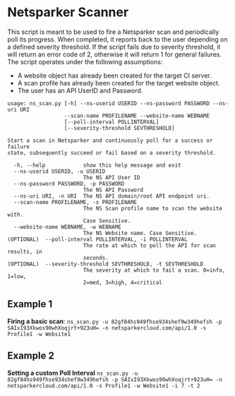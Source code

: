 # Netsparker Scanner
This script is meant to be used to fire a Netsparker scan and periodically poll its progress. 
When completed, it reports back to the user depending on a defined severity threshold.
If the script fails due to severity threshold, it will return an error code of 2, otherwise it will return 1 for general failures. 
The script operates under the following assumptions:
  - A website object  has already been created for the target CI server.
  - A scan profile has already been created for the target website object.
  - The user has an API UserID and Password.
  
```
usage: ns_scan.py [-h] --ns-userid USERID --ns-password PASSWORD --ns-uri URI
                  --scan-name PROFILENAME --website-name WEBNAME
                  [--poll-interval POLLINTERVAL]
                  [--severity-threshold SEVTHRESHOLD]
```
```
Start a scan in Netsparker and continuously poll for a success or failure
state, subsequently succeed or fail based on a severity threshold.

  -h, --help            show this help message and exit
  --ns-userid USERID, -u USERID
                        The NS API User ID
  --ns-password PASSWORD, -p PASSWORD
                        The NS API Password
  --ns-uri URI, -n URI  The NS API domain/root API endpoint uri.
  --scan-name PROFILENAME, -s PROFILENAME
                        The NS Scan profile name to scan the website with.
                        Case Sensitive.
  --website-name WEBNAME, -w WEBNAME
                        The NS Website name. Case Sensitive.
(OPTIONAL)  --poll-interval POLLINTERVAL, -i POLLINTERVAL
                        The rate at which to poll the API for scan results, in
                        seconds.
(OPTIONAL)  --severity-threshold SEVTHRESHOLD, -t SEVTHRESHOLD
                        The severity at which to fail a scan. 0=info, 1=low,
                        2=med, 3=high, 4=critical
```
## Example 1
**Firing a basic scan**:
`ns_scan.py -u 82gf84hs949fhse934shef9w349hefsh -p SAIxI93Xkwos90whXoqjrt+923uH= -n netsparkercloud.com/api/1.0 -s Profile1 -w Website1`
## Example 2
**Setting a custom Poll Interval**
```ns_scan.py -u 82gf84hs949fhse934shef9w349hefsh -p SAIxI93Xkwos90whXoqjrt+923uH= -n netsparkercloud.com/api/1.0 -s Profile1 -w Website1 -i 7 -t 2```
